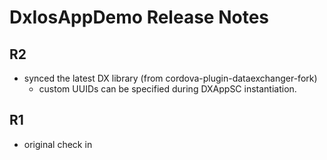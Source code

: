 # DxIosAppDemo Release Notes

## R2
* synced the latest DX library (from cordova-plugin-dataexchanger-fork)
    * custom UUIDs can be specified during DXAppSC instantiation.
    
## R1
* original check in